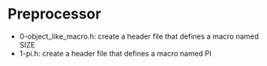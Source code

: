 # Preprocessor
* 0-object_like_macro.h: create a header file that defines a macro named SIZE
* 1-pi.h: create a header file that defines a macro named PI
